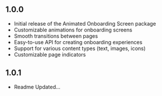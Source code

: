 ## 1.0.0

* Initial release of the Animated Onboarding Screen package
* Customizable animations for onboarding screens
* Smooth transitions between pages
* Easy-to-use API for creating onboarding experiences
* Support for various content types (text, images, icons)
* Customizable page indicators

## 1.0.1

* Readme Updated...